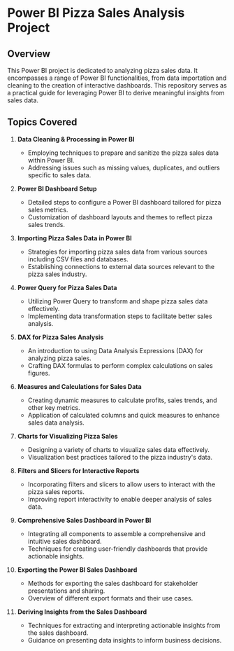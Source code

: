 # Power BI Pizza Sales Analysis Project

## Overview
This Power BI project is dedicated to analyzing pizza sales data. It encompasses a range of Power BI functionalities, from data importation and cleaning to the creation of interactive dashboards. This repository serves as a practical guide for leveraging Power BI to derive meaningful insights from sales data.

## Topics Covered

1. **Data Cleaning & Processing in Power BI**
   - Employing techniques to prepare and sanitize the pizza sales data within Power BI.
   - Addressing issues such as missing values, duplicates, and outliers specific to sales data.

2. **Power BI Dashboard Setup**
   - Detailed steps to configure a Power BI dashboard tailored for pizza sales metrics.
   - Customization of dashboard layouts and themes to reflect pizza sales trends.

3. **Importing Pizza Sales Data in Power BI**
   - Strategies for importing pizza sales data from various sources including CSV files and databases.
   - Establishing connections to external data sources relevant to the pizza sales industry.

4. **Power Query for Pizza Sales Data**
   - Utilizing Power Query to transform and shape pizza sales data effectively.
   - Implementing data transformation steps to facilitate better sales analysis.

5. **DAX for Pizza Sales Analysis**
   - An introduction to using Data Analysis Expressions (DAX) for analyzing pizza sales.
   - Crafting DAX formulas to perform complex calculations on sales figures.

6. **Measures and Calculations for Sales Data**
   - Creating dynamic measures to calculate profits, sales trends, and other key metrics.
   - Application of calculated columns and quick measures to enhance sales data analysis.

7. **Charts for Visualizing Pizza Sales**
   - Designing a variety of charts to visualize sales data effectively.
   - Visualization best practices tailored to the pizza industry's data.

8. **Filters and Slicers for Interactive Reports**
   - Incorporating filters and slicers to allow users to interact with the pizza sales reports.
   - Improving report interactivity to enable deeper analysis of sales data.

9. **Comprehensive Sales Dashboard in Power BI**
   - Integrating all components to assemble a comprehensive and intuitive sales dashboard.
   - Techniques for creating user-friendly dashboards that provide actionable insights.

10. **Exporting the Power BI Sales Dashboard**
    - Methods for exporting the sales dashboard for stakeholder presentations and sharing.
    - Overview of different export formats and their use cases.

11. **Deriving Insights from the Sales Dashboard**
    - Techniques for extracting and interpreting actionable insights from the sales dashboard.
    - Guidance on presenting data insights to inform business decisions.
